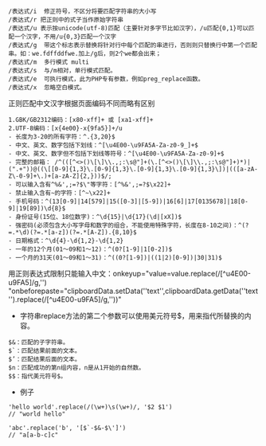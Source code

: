 ```
/表达式/i  修正符号，不区分将要匹配字符串的大小写
/表达式/r 把正则中的式子当作原始字符串
/表达式/u 表示按unicode(utf-8)匹配（主要针对多字节比如汉字），/u匹配{0,1}可以匹配一个汉字，不用/u{0,3}匹配一个汉字
/表达式/g  带这个标志表示替换将针对行中每个匹配的串进行，否则则只替换行中第一个匹配串。如：we.fdffddfwe.加上/g后，则2个we都会出来；
/表达式/m  多行模式 multi
/表达式/s  与/m相对，单行模式匹配。
/表达式/e  可执行模式，此为PHP专有参数，例如preg_replace函数。
/表达式/x  忽略空白模式。
```
正则匹配中文汉字根据页面编码不同而略有区别 
```
1.GBK/GB2312编码：[x80-xff]+ 或 [xa1-xff]+ 
2.UTF-8编码：[x{4e00}-x{9fa5}]+/u
- 长度为3-20的所有字符：^.{3,20}$
- 中文、英文、数字包括下划线：^[\u4E00-\u9FA5A-Za-z0-9_]+$
- 中文、英文、数字但不包括下划线等符号：^[\u4E00-\u9FA5A-Za-z0-9]+$
- 完整的邮箱： /^(([^<>()\[\]\\.,;:\s@"]+(\.[^<>()\[\]\\.,;:\s@"]+)*)|(".+"))@((\[[0-9]{1,3}\.[0-9]{1,3}\.[0-9]{1,3}\.[0-9]{1,3}\])|(([a-zA-Z\-0-9]+\.)+[a-zA-Z]{2,}))$/;
- 可以输入含有^%&',;=?$\"等字符：[^%&',;=?$\x22]+
- 禁止输入含有~的字符：[^~\x22]+
- 手机号码：^(13[0-9]|14[579]|15([0-3]|[5-9])|16[6]|17[0135678]|18[0-9]|19[89])\d{8}$
- 身份证号(15位、18位数字)：^\d{15}|\d{17}(\d|[xX])$
- 强密码(必须包含大小写字母和数字的组合，不能使用特殊字符，长度在8-10之间)：^(?=.*\d)(?=.*[a-z])(?=.*[A-Z]).{8,10}$
- 日期格式：^\d{4}-\d{1,2}-\d{1,2}
- 一年的12个月(01～09和1～12)：^(0?[1-9]|1[0-2])$
- 一个月的31天(01～09和1～31)：^((0?[1-9])|((1|2)[0-9])|30|31)$
```


用正则表达式限制只能输入中文：onkeyup="value=value.replace(/[^u4E00-u9FA5]/g,'') "onbeforepaste="clipboardData.setData(''text'',clipboardData.getData(''text'').replace(/[^u4E00-u9FA5]/g,''))" 


- 字符串replace方法的第二个参数可以使用美元符号$，用来指代所替换的内容。
```
$&：匹配的子字符串。
$`：匹配结果前面的文本。
$’：匹配结果后面的文本。
$n：匹配成功的第n组内容，n是从1开始的自然数。
$$：指代美元符号$。
```
- 例子
```
'hello world'.replace(/(\w+)\s(\w+)/, '$2 $1')
// "world hello"

'abc'.replace('b', '[$`-$&-$\']')
// "a[a-b-c]c"
```
